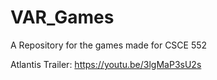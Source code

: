 # VAR_Games
A Repository for the games made for CSCE 552

Atlantis Trailer: https://youtu.be/3lgMaP3sU2s
